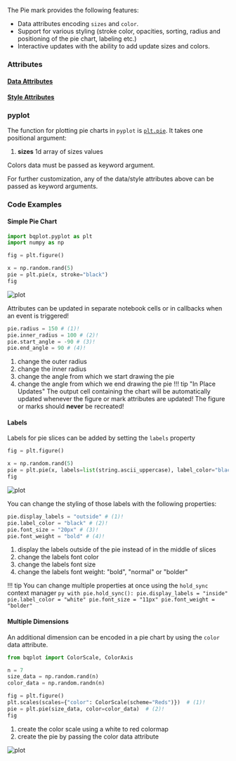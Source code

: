 The Pie mark provides the following features:

* Data attributes encoding `sizes` and `color`.
* Support for various styling (stroke color, opacities, sorting, radius and positioning of the pie chart, labeling etc.)
* Interactive updates with the ability to add update sizes and colors.

### Attributes

#### [Data Attributes](../../../api/marks/#bqplot.marks.Pie--data-attributes)

#### [Style Attributes](../../../api/marks/#bqplot.marks.Pie--style-attributes)

### pyplot
The function for plotting pie charts in `pyplot` is [`plt.pie`](../../api/pyplot.md#bqplot.pyplot.pie). It takes one positional argument:

1. __sizes__ 1d array of sizes values

Colors data must be passed as keyword argument.

For further customization, any of the data/style attributes above can be passed as keyword arguments.

### Code Examples
#### Simple Pie Chart
```py hl_lines="7"
import bqplot.pyplot as plt
import numpy as np

fig = plt.figure()

x = np.random.rand(5)
pie = plt.pie(x, stroke="black")
fig
```
![plot](../../assets/images/pie-image1.png)

Attributes can be updated in separate notebook cells or in callbacks when an event is triggered!
```py
pie.radius = 150 # (1)!
pie.inner_radius = 100 # (2)!
pie.start_angle = -90 # (3)!
pie.end_angle = 90 # (4)!
```

1. change the outer radius
2. change the inner radius
3. change the angle from which we start drawing the pie
4. change the angle from which we end drawing the pie
!!! tip "In Place Updates"
    The output cell containing the chart will be automatically updated whenever the figure or mark attributes are updated! The figure or marks should __never__ be recreated!

#### Labels
Labels for pie slices can be added by setting the `labels` property

```py hl_lines="4"
fig = plt.figure()

x = np.random.rand(5)
pie = plt.pie(x, labels=list(string.ascii_uppercase), label_color="black", stroke="black")
fig
```
![plot](../../assets/images/pie-image2.png)

You can change the styling of those labels with the following properties:
```py
pie.display_labels = "outside" # (1)!
pie.label_color = "black" # (2)!
pie.font_size = "20px" # (3)!
pie.font_weight = "bold" # (4)!
```

1. display the labels outside of the pie instead of in the middle of slices
2. change the labels font color
3. change the labels font size
4. change the labels font weight: "bold", "normal" or "bolder"

!!! tip
    You can change multiple properties at once using the `hold_sync` context manager
    ```py
    with pie.hold_sync():
        pie.display_labels = "inside"
        pie.label_color = "white"
        pie.font_size = "11px"
        pie.font_weight = "bolder"
    ```

#### Multiple Dimensions
An additional dimension can be encoded in a pie chart by using the `color` data attribute.

```py hl_lines="8 9"
from bqplot import ColorScale, ColorAxis

n = 7
size_data = np.random.rand(n)
color_data = np.random.randn(n)

fig = plt.figure()
plt.scales(scales={"color": ColorScale(scheme="Reds")})  # (1)!
pie = plt.pie(size_data, color=color_data)  # (2)!
fig
```

1. create the color scale using a white to red colormap
2. create the pie by passing the color data attribute

![plot](../../assets/images/pie-image3.png)
